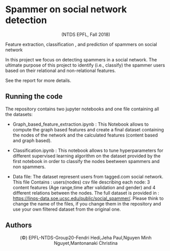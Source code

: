 # Spammer on social network detection
<p> <center> (NTDS EPFL, Fall 2018)</center>  </p>
<p> Feature extraction, classification , and prediction of spammers on social network

In this project we focus on detecting spammers in a social network. The ultimate purpose of this project to identify (i.e., classify) the spammer users based on their relational and non-relational features.</p>
See the report for more details. </p>

## Running the code
The repository contains two jupyter notebooks and one file containing all the datasets:
* Graph_based_feature_extraction.ipynb : This Notebook allows to compute the graph based features and create a final dataset containing the nodes of the network and the calculated features (content based and graph based).

* Classification.ipynb : This notebook allows to tune hyperparameters for different supervised learning algorithm on the dataset provided by the first notebook in order to classify the nodes beetween spammers and non spammers.</p>

* Data file: The dataset represent users from tagged.com social network. This file Contains : 
                users(nodes) csv file describing each node: 3 content features (Age range,time after validation
                and gender) and  4 different relations between the nodes. 
                The full dataset is provided in : https://linqs-data.soe.ucsc.edu/public/social_spammer/. 
                Please think to change the name of the files, if you change them in the repository and use your own                           filtered dataset from the original one.  
              

## Authors
<p> <center> (©) EPFL-NTDS-Group20-Fendri Hedi,Jeha Paul,Nguyen Minh Nguyet,Mantonanaki Christina  </center> </p>

